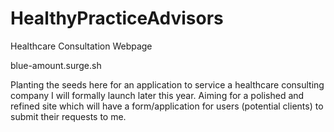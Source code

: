 # HealthyPracticeAdvisors
Healthcare Consultation Webpage

blue-amount.surge.sh

Planting the seeds here for an application to service a healthcare consulting company I will formally launch later this year. Aiming for a polished and refined site which will have a form/application for users (potential clients) to submit their requests to me.
